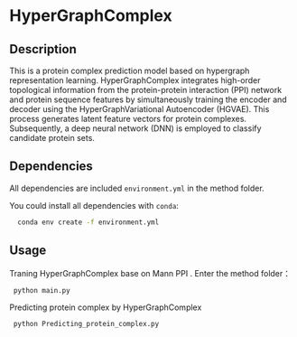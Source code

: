 # HyperGraphComplex
## Description
This is a protein complex prediction model based on hypergraph representation learning. HyperGraphComplex integrates high-order topological information from the protein-protein interaction (PPI) network and protein sequence features by simultaneously training the encoder and decoder using the HyperGraphVariational Autoencoder (HGVAE). This process generates latent feature vectors for protein complexes. Subsequently, a deep neural network (DNN) is employed to classify candidate protein sets. 

## Dependencies

All dependencies are included `environment.yml` in the method folder.

You could install all dependencies with `conda`:

 ```sh
   conda env create -f environment.yml
 ```

## Usage
Traning HyperGraphComplex  base on Mann PPI .
Enter the method folder：
 ```sh
  python main.py
 ```
Predicting protein complex by HyperGraphComplex  
 ```sh
  python Predicting_protein_complex.py
 ```
